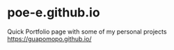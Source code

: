 # poe-e.github.io
Quick Portfolio page with some of my personal projects
https://guapomopo.github.io/
